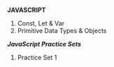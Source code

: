 <b>JAVASCRIPT</b>

<ol>
  <li>Const, Let & Var</li>
  <li>Primitive Data Types & Objects</li>
</ol>


<b><i>JavaScript Practice Sets</i></b>

<ol>
  <li>Practice Set 1</li>
</ol>
